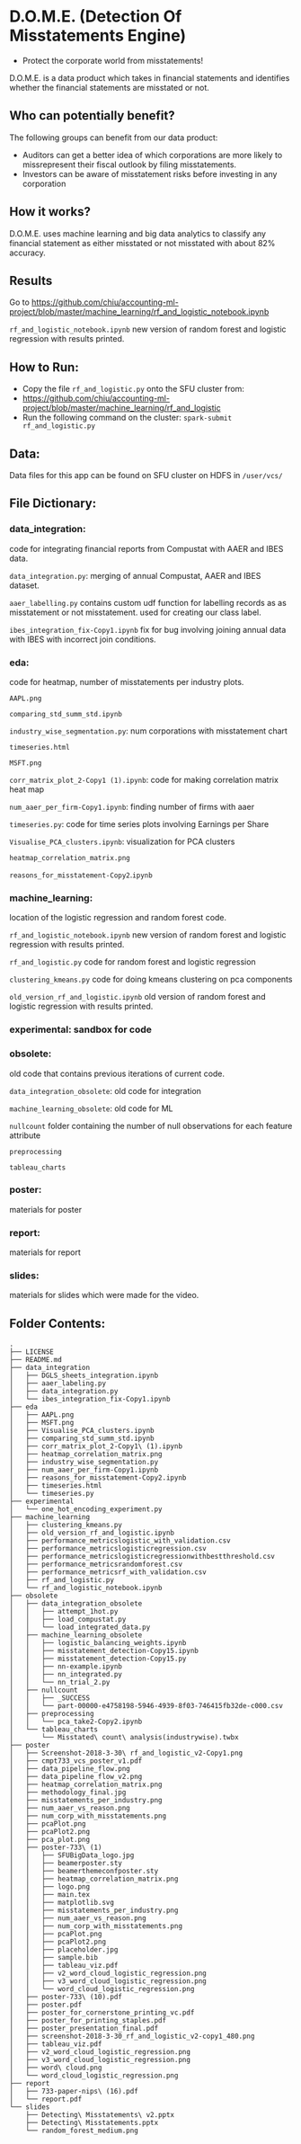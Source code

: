 # D.O.M.E. (Detection Of Misstatements Engine)

* Protect the corporate world from misstatements!
 
D.O.M.E. is a data product which takes in financial statements and identifies whether the financial statements are misstated or not.

## Who can potentially benefit?
The following groups can benefit from our data product:
* Auditors can get a better idea of which corporations are more likely to missrepresent their fiscal outlook by filing misstatements.
* Investors can be aware of misstatement risks before investing in any corporation

## How it works?
D.O.M.E. uses machine learning and big data analytics to classify any financial statement as either misstated or not misstated with about 82% accuracy.


## Results

Go to https://github.com/chiu/accounting-ml-project/blob/master/machine_learning/rf_and_logistic_notebook.ipynb
    
`rf_and_logistic_notebook.ipynb` new version of random forest and logistic regression with results printed. 

## How to Run:
* Copy the file `rf_and_logistic.py` onto the SFU cluster from:
* https://github.com/chiu/accounting-ml-project/blob/master/machine_learning/rf_and_logistic
* Run the following command on the cluster: `spark-submit rf_and_logistic.py`

## Data: 

Data files for this app can be found on SFU cluster on HDFS in `/user/vcs/`


## File Dictionary:

### data_integration: 

code for integrating financial reports from Compustat with AAER and IBES data.

`data_integration.py`: merging of annual Compustat, AAER and IBES dataset. 

`aaer_labelling.py` contains custom udf function for labelling records as as misstatement or not misstatement. used for creating our class label. 

`ibes_integration_fix-Copy1.ipynb` fix for bug involving joining annual data with IBES with incorrect join conditions. 
    
 
 
### eda: 

code for heatmap, number of misstatements per industry plots. 

`AAPL.png`			

`comparing_std_summ_std.ipynb`
    
`industry_wise_segmentation.py`: num corporations with misstatement chart	

`timeseries.html`

`MSFT.png`		

`corr_matrix_plot_2-Copy1 (1).ipynb`: code for making correlation matrix heat map

`num_aaer_per_firm-Copy1.ipynb`: finding number of firms with aaer

`timeseries.py`: code for time series plots involving Earnings per Share

`Visualise_PCA_clusters.ipynb`: visualization for PCA clusters

`heatmap_correlation_matrix.png`		

`reasons_for_misstatement-Copy2`.`ipynb`




### machine_learning: 

location of the logistic regression and random forest code. 

`rf_and_logistic_notebook.ipynb` new version of random forest and logistic regression with results printed. 

`rf_and_logistic.py` code for random forest and logistic regression

`clustering_kmeans.py` code for doing kmeans clustering on pca components

`old_version_rf_and_logistic.ipynb` old version of random forest and logistic regression with results printed. 



### experimental: sandbox for code


### obsolete: 

old code that contains previous iterations of current code. 

`data_integration_obsolete`: old code for integration

`machine_learning_obsolete`: old code for ML

`nullcount` folder containing the number of null observations for each feature attribute

`preprocessing`

`tableau_charts`



### poster: 
materials for poster
### report: 
materials for report
### slides: 
materials for slides which were made for the video. 


## Folder Contents:
```
.
├── LICENSE
├── README.md
├── data_integration
│   ├── DGLS_sheets_integration.ipynb
│   ├── aaer_labeling.py
│   ├── data_integration.py
│   └── ibes_integration_fix-Copy1.ipynb
├── eda
│   ├── AAPL.png
│   ├── MSFT.png
│   ├── Visualise_PCA_clusters.ipynb
│   ├── comparing_std_summ_std.ipynb
│   ├── corr_matrix_plot_2-Copy1\ (1).ipynb
│   ├── heatmap_correlation_matrix.png
│   ├── industry_wise_segmentation.py
│   ├── num_aaer_per_firm-Copy1.ipynb
│   ├── reasons_for_misstatement-Copy2.ipynb
│   ├── timeseries.html
│   └── timeseries.py
├── experimental
│   └── one_hot_encoding_experiment.py
├── machine_learning
│   ├── clustering_kmeans.py
│   ├── old_version_rf_and_logistic.ipynb
│   ├── performance_metricslogistic_with_validation.csv
│   ├── performance_metricslogisticregression.csv
│   ├── performance_metricslogisticregressionwithbestthreshold.csv
│   ├── performance_metricsrandomforest.csv
│   ├── performance_metricsrf_with_validation.csv
│   ├── rf_and_logistic.py
│   └── rf_and_logistic_notebook.ipynb
├── obsolete
│   ├── data_integration_obsolete
│   │   ├── attempt_1hot.py
│   │   ├── load_compustat.py
│   │   └── load_integrated_data.py
│   ├── machine_learning_obsolete
│   │   ├── logistic_balancing_weights.ipynb
│   │   ├── misstatement_detection-Copy15.ipynb
│   │   ├── misstatement_detection-Copy15.py
│   │   ├── nn-example.ipynb
│   │   ├── nn_integrated.py
│   │   └── nn_trial_2.py
│   ├── nullcount
│   │   ├── _SUCCESS
│   │   └── part-00000-e4758198-5946-4939-8f03-746415fb32de-c000.csv
│   ├── preprocessing
│   │   └── pca_take2-Copy2.ipynb
│   └── tableau_charts
│       └── Misstated\ count\ analysis(industrywise).twbx
├── poster
│   ├── Screenshot-2018-3-30\ rf_and_logistic_v2-Copy1.png
│   ├── cmpt733_vcs_poster_v1.pdf
│   ├── data_pipeline_flow.png
│   ├── data_pipeline_flow_v2.png
│   ├── heatmap_correlation_matrix.png
│   ├── methodology_final.jpg
│   ├── misstatements_per_industry.png
│   ├── num_aaer_vs_reason.png
│   ├── num_corp_with_misstatements.png
│   ├── pcaPlot.png
│   ├── pcaPlot2.png
│   ├── pca_plot.png
│   ├── poster-733\ (1)
│   │   ├── SFUBigData_logo.jpg
│   │   ├── beamerposter.sty
│   │   ├── beamerthemeconfposter.sty
│   │   ├── heatmap_correlation_matrix.png
│   │   ├── logo.png
│   │   ├── main.tex
│   │   ├── matplotlib.svg
│   │   ├── misstatements_per_industry.png
│   │   ├── num_aaer_vs_reason.png
│   │   ├── num_corp_with_misstatements.png
│   │   ├── pcaPlot.png
│   │   ├── pcaPlot2.png
│   │   ├── placeholder.jpg
│   │   ├── sample.bib
│   │   ├── tableau_viz.pdf
│   │   ├── v2_word_cloud_logistic_regression.png
│   │   ├── v3_word_cloud_logistic_regression.png
│   │   └── word_cloud_logistic_regression.png
│   ├── poster-733\ (10).pdf
│   ├── poster.pdf
│   ├── poster_for_cornerstone_printing_vc.pdf
│   ├── poster_for_printing_staples.pdf
│   ├── poster_presentation_final.pdf
│   ├── screenshot-2018-3-30_rf_and_logistic_v2-copy1_480.png
│   ├── tableau_viz.pdf
│   ├── v2_word_cloud_logistic_regression.png
│   ├── v3_word_cloud_logistic_regression.png
│   ├── word\ cloud.png
│   └── word_cloud_logistic_regression.png
├── report
│   ├── 733-paper-nips\ (16).pdf
│   └── report.pdf
└── slides
    ├── Detecting\ Misstatements\ v2.pptx
    ├── Detecting\ Misstatements.pptx
    └── random_forest_medium.png
```